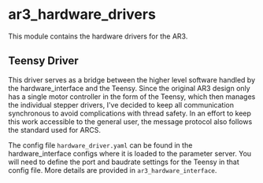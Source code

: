 # ar3_hardware_drivers
This module contains the hardware drivers for the AR3. 

## Teensy Driver
This driver serves as a bridge between the higher level software handled by the hardware_interface and the Teensy. Since the original AR3 design only has a single motor controller in the form of the Teensy, which then manages the individual stepper drivers, I've decided to keep all communication synchronous to avoid complications with thread safety. In an effort to keep this work accessible to the general user, the message protocol also follows the standard used for ARCS.

The config file `hardware_driver.yaml` can be found in the hardware_interface configs where it is loaded to the parameter server. You will need to define the port and baudrate settings for the Teensy in that config file. More details are provided in `ar3_hardware_interface`.